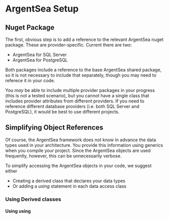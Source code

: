 ﻿# ArgentSea Setup

## Nuget Package

The first, obvious step is to add a reference to the relevant ArgentSea nuget package. 
These are provider-specific. Current there are two:

* ArgentSea for SQL Server
* ArgentSea for PostgreSQL

Both packages include a reference to the base ArgentSea shared package, 
so it is not necessary to include that separately, though you may need to referece it
in your code.

You *may* be able to include multiple provider packages in your progress (this is not 
a tested scenario), but you cannot have a single class that includes provider
attributes from different providers. If you need to reference different database providers 
(i.e. both SQL Server and PostgreSQL), it would be best to use different projects.


## Simplifying Object References
Of course, the ArgentSea framework does not know in advance the data types used in your 
architecture. You provide this information using generics when you compile your project.
Since the ArgentSea objects are used frequently, however, this can be unnecessarily verbose.

To simplify accessing the ArgentSea objects in your code, we suggest either 
* Creating a derived class that declares your data types
* Or adding a *using* statement in each data access class

### Using Derived classes

#### Using using


